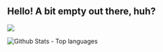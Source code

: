 ## Hello! A bit empty out there, huh?

![](https://komarev.com/ghpvc/?username=proudCobolWriter)


<img src="https://github-readme-stats-sigma-five.vercel.app/api/top-langs?username=proudCobolWriter&show_icons=true&layout=compact&hide_border=true&text_color=FFFFFF&bg_color=35,171E28,0D1117" alt="Github Stats - Top languages"/>
